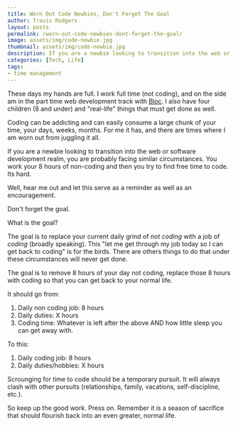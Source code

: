 ```yaml
---
title: Worn Out Code Newbies, Don't Forget The Goal
author: Travis Rodgers
layout: posts
permalink: /worn-out-code-newbies-dont-forget-the-goal/
image: assets/img/code-newbie.jpg
thumbnail: assets/img/code-newbie.jpg
description: If you are a newbie looking to transition into the web or software development realm, you are probably facing similar circumstances. You work your 8 hours of non-coding and then you try to find free time to code. Its hard. 
categories: [Tech, Life]
tags: 
- time management
---
```


These days my hands are full. I work full time (not coding), and on the side am in the part time web development track with [Bloc](http://bloc.io). I also have four children (8 and under) and "real-life" things that must get done as well.

Coding can be addicting and can easily consume a large chunk of your time, your days, weeks, months. For me it has, and there are times where I am worn out from juggling it all. 

If you are a newbie looking to transition into the web or software development realm, you are probably facing similar circumstances. You work your 8 hours of non-coding and then you try to find free time to code. Its hard. 

Well, hear me out and let this serve as a reminder as well as an encouragement.

Don't forget the goal. 

What is the goal?

The goal is to replace your current daily grind of *not coding* with a job of *coding* (broadly speaking). This "let me get through my job today so I can get back to coding" is for the birds. There are others things to do that under these circumstances will never get done. 

The goal is to remove 8 hours of your day not coding, replace those 8 hours with coding so that you can get back to your normal life. 

It should go from:

1. Daily non coding job: 8 hours
2. Daily duties: X hours
3. Coding time: Whatever is left after the above AND how little sleep you can get away with.

To this:

1. Daily coding job: 8 hours
2. Daily duties/hobbies: X hours

Scrounging for time to code should be a temporary pursuit. It will always clash with other pursuits (relationships, family, vacations, self-discipline, etc.). 

So keep up the good work. Press on. Remember it is a season of sacrifice that should flourish back into an even greater, normal life. 

